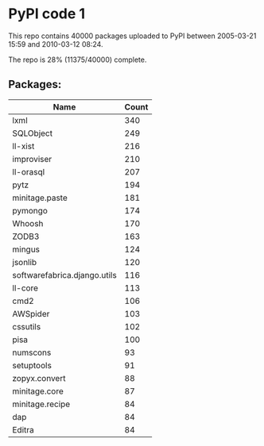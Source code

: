 # PyPI code 1

This repo contains 40000 packages uploaded to PyPI between 
2005-03-21 15:59 and 2010-03-12 08:24.

The repo is 28% (11375/40000) complete.

## Packages:

| Name  | Count |
| ----- | ----- |
| lxml | 340 |
| SQLObject | 249 |
| ll-xist | 216 |
| improviser | 210 |
| ll-orasql | 207 |
| pytz | 194 |
| minitage.paste | 181 |
| pymongo | 174 |
| Whoosh | 170 |
| ZODB3 | 163 |
| mingus | 124 |
| jsonlib | 120 |
| softwarefabrica.django.utils | 116 |
| ll-core | 113 |
| cmd2 | 106 |
| AWSpider | 103 |
| cssutils | 102 |
| pisa | 100 |
| numscons | 93 |
| setuptools | 91 |
| zopyx.convert | 88 |
| minitage.core | 87 |
| minitage.recipe | 84 |
| dap | 84 |
| Editra | 84 |


